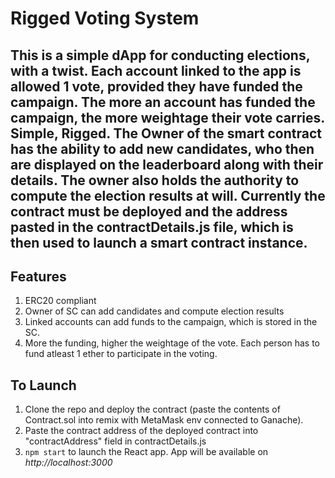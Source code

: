 # Rigged Voting System
This is a simple dApp for conducting elections, with a twist. Each account linked to the app is allowed 1 vote, provided they have funded the campaign. The more an account has funded the campaign, the more weightage their vote carries. Simple, Rigged.
The Owner of the smart contract has the ability to add new candidates, who then are displayed on the leaderboard along with their details. The owner also holds the authority to compute the election results at will.
Currently the contract must be deployed and the address pasted in the contractDetails.js file, which is then used to launch a smart contract instance.
--
## Features
1. ERC20 compliant
2. Owner of SC can add candidates and compute election results
3. Linked accounts can add funds to the campaign, which is stored in the SC.
4. More the funding, higher the weightage of the vote. Each person has to fund atleast 1 ether to participate in the voting.

## To Launch
1. Clone the repo and deploy the contract (paste the contents of Contract.sol into remix with MetaMask env connected to Ganache).
2. Paste the contract address of the deployed contract into "contractAddress" field in contractDetails.js
3. `npm start` to launch the React app. App will be available on  _http://localhost:3000_

